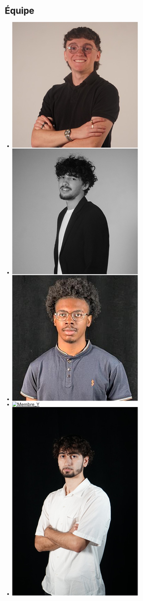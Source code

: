 # Équipe

<!-- Présentation des rôles et responsabilités de chacun des membres de l'équipe -->

* [![Matis](medias/matis.png)](matis.png)
* [![Tristan](medias/tristan.png)](tristan.png)
* [![Daniel](medias/daniel.png)](daniel.png)
* [![Membre_Y]( https://fakeimg.pl/400x400?text=Y)](membre_y/)
* [![Yavuz](medias/yavuz.jpg)](yavuz.jpg)

